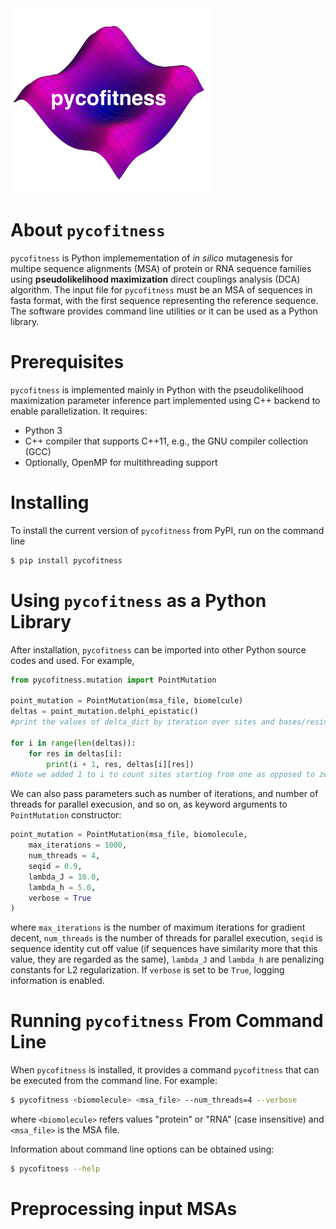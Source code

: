 <img width="322" alt="222" src="Logo.png">



# About `pycofitness`
`pycofitness` is Python implemementation of *in silico* mutagenesis for multipe sequence alignments (MSA) of protein or RNA sequence families using **__pseudolikelihood maximization__**  direct couplings analysis (DCA) algorithm. The input file for `pycofitness` must be an MSA of sequences in fasta format, with the first sequence representing the reference sequence. The software provides command line utilities or it can be used as a Python library. 

# Prerequisites
`pycofitness` is implemented mainly in Python with the pseudolikelihood maximization parameter inference part implemented using C++ backend to enable parallelization. It requires: 
* Python 3
* C++ compiler that supports C++11, e.g., the GNU compiler collection (GCC)
* Optionally, OpenMP for multithreading support


# Installing
To install the current version of `pycofitness` from PyPI, run on the command line
```bash
$ pip install pycofitness
```

# Using `pycofitness` as a Python Library
After installation, `pycofitness` can be imported into other Python source codes and used. For example,  

```python 
from pycofitness.mutation import PointMutation

point_mutation = PointMutation(msa_file, biomelcule)
deltas = point_mutation.delphi_epistatic()
#print the values of delta_dict by iteration over sites and bases/residues

for i in range(len(deltas)):
    for res in deltas[i]:
        print(i + 1, res, deltas[i][res])
#Note we added 1 to i to count sites starting from one as opposed to zero.
```
We can also pass parameters such as number of iterations, and number of threads for parallel execusion, and so on, as 
keyword arguments to `PointMutation` constructor:
```python 
point_mutation = PointMutation(msa_file, biomolecule,
    max_iterations = 1000,
    num_threads = 4,
    seqid = 0.9,
    lambda_J = 10.0,
    lambda_h = 5.0,
    verbose = True
)
```
where `max_iterations` is the number of maximum iterations for gradient decent, `num_threads` is the number of 
threads for parallel execution, `seqid` is sequence identity cut off value (if sequences have similarity more that this value, they are regarded as the same), `lambda_J` and `lambda_h` are penalizing constants for L2 regularization. If `verbose` is set to be `True`, logging information is enabled.

# Running `pycofitness` From Command Line
When `pycofitness` is installed, it provides a command `pycofitness` that can be executed from the command line.
For example:
```bash
$ pycofitness <biomolecule> <msa_file> --num_threads=4 --verbose
``` 
where `<biomolecule>` refers values "protein" or "RNA" (case insensitive) and `<msa_file>` is the MSA file. 

Information about command line options can be obtained using: 
```bash
$ pycofitness --help
```
# Preprocessing input MSAs



